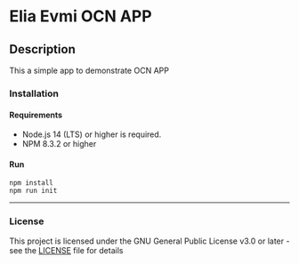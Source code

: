 # Elia Evmi OCN APP

## Description
This a simple app to demonstrate OCN APP

### Installation
#### Requirements
- Node.js 14 (LTS) or higher is required.
- NPM 8.3.2 or higher
#### Run
```
npm install
npm run init
```
---
### License
This project is licensed under the GNU General Public License v3.0 or later - see the [LICENSE](https://github.com/energywebfoundation/elia-evmi-ocn-app/blob/master/LICENSE) file for details
